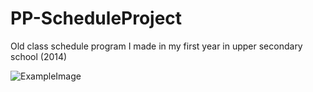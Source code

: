 # PP-ScheduleProject

Old class schedule program I made in my first year in upper secondary school (2014)

![ExampleImage](https://i.imgur.com/sqjn3Hm.png)


